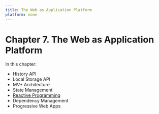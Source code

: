 ```yaml
---
title: The Web as Application Platform
platform: none
---
```


# Chapter 7. The Web as Application Platform

In this chapter:

- History API
- Local Storage API
- MV\* Architecture
- State Management
- [Reactive Programming](../reactive)
- Dependency Management
- Progressive Web Apps
